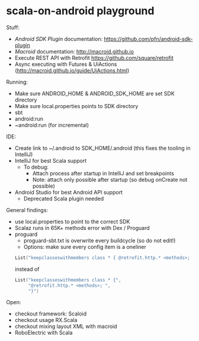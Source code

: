 scala-on-android playground
===========================

Stuff:
- *Android SDK Plugin* documentation: https://github.com/pfn/android-sdk-plugin
- *Macroid* documentation: http://macroid.github.io 
- Execute REST API with Retrofit https://github.com/square/retrofit
- Async executing with Futures & UiActions (http://macroid.github.io/guide/UiActions.html)

Running:
- Make sure ANDROID_HOME & ANDROID_SDK_HOME are set SDK directory
- Make sure local.properties points to SDK directory
- sbt
- android:run
- ~android:run (for incremental)

IDE:
- Create link to ~/.android to SDK_HOME/.android (this fixes the tooling in IntelliJ)
- IntelliJ for best Scala support
    - To debug: 
        -  Attach process after startup in IntelliJ and set breakpoints
        -  Note: attach only possible after startup (so debug onCreate not possible)
- Android Studio for best Android API support
    - Deprecated Scala plugin needed

General findings:
- use local.properties to point to the correct SDK
- Scalaz runs in 65K+ methods error with Dex / Proguard
- proguard
    - proguard-sbt.txt is overwrite every buildcycle (so do not edit!)
    - Options: make sure every config item is a oneliner
    ```Scala
    List("keepclasseswithmembers class * { @retrofit.http.* <methods>; }")
    ```
    instead of 
    ```Scala
    List("keepclasseswithmembers class * {",
         "@retrofit.http.* <methods>; ",
         "}")
    ```

Open:
- checkout framework: Scaloid
- checkout usage RX.Scala
- checkout mixing layout XML with macroid
- RoboElectric with Scala
